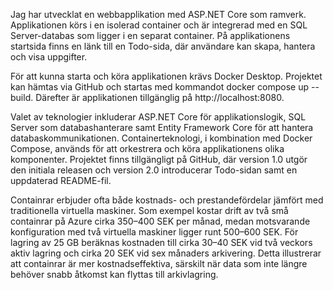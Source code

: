 Jag har utvecklat en webbapplikation med ASP.NET Core som ramverk. Applikationen körs i en isolerad container och är integrerad med en SQL Server-databas som ligger i en separat container. På applikationens startsida finns en länk till en Todo-sida, där användare kan skapa, hantera och visa uppgifter.

För att kunna starta och köra applikationen krävs Docker Desktop. Projektet kan hämtas via GitHub och startas med kommandot docker compose up --build. Därefter är applikationen tillgänglig på http://localhost:8080.

Valet av teknologier inkluderar ASP.NET Core för applikationslogik, SQL Server som databashanterare samt Entity Framework Core för att hantera databaskommunikationen. Containerteknologi, i kombination med Docker Compose, används för att orkestrera och köra applikationens olika komponenter. Projektet finns tillgängligt på GitHub, där version 1.0 utgör den initiala releasen och version 2.0 introducerar Todo-sidan samt en uppdaterad README-fil.

Containrar erbjuder ofta både kostnads- och prestandefördelar jämfört med traditionella virtuella maskiner. Som exempel kostar drift av två små containrar på Azure cirka 350–400 SEK per månad, medan motsvarande konfiguration med två virtuella maskiner ligger runt 500–600 SEK. För lagring av 25 GB beräknas kostnaden till cirka 30–40 SEK vid två veckors aktiv lagring och cirka 20 SEK vid sex månaders arkivering. Detta illustrerar att containrar är mer kostnadseffektiva, särskilt när data som inte längre behöver snabb åtkomst kan flyttas till arkivlagring.
